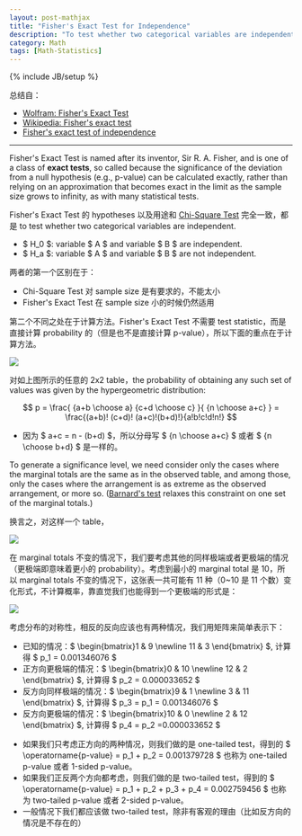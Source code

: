 ```yaml
---
layout: post-mathjax
title: "Fisher's Exact Test for Independence"
description: "To test whether two categorical variables are independent"
category: Math
tags: [Math-Statistics]
---
```

{% include JB/setup %}

总结自：

- [Wolfram: Fisher's Exact Test](http://mathworld.wolfram.com/FishersExactTest.html)
- [Wikipedia: Fisher's exact test](http://en.wikipedia.org/wiki/Fisher's_exact_test)
- [Fisher's exact test of independence](http://www.biostathandbook.com/fishers.html)

[0-10-12-2]: https://farm2.staticflickr.com/1571/23293775923_5ed468fc54_o_d.png
[1-9-11-3]: https://farm6.staticflickr.com/5813/23920545795_cc4bbde856_o_d.png
[2x2_table]: https://farm2.staticflickr.com/1541/23624879070_5d208eeb61_o_d.png

-----

Fisher's Exact Test is named after its inventor, Sir R. A. Fisher, and is one of a class of **exact tests**, so called because the significance of the deviation from a null hypothesis (e.g., p-value) can be calculated exactly, rather than relying on an approximation that becomes exact in the limit as the sample size grows to infinity, as with many statistical tests.

Fisher's Exact Test 的 hypotheses 以及用途和 [Chi-Square Test](/math/2015/06/09/chi-square-test) 完全一致，都是 to test whether two categorical variables are independent.

- $ H_0 $: variable $ A $ and variable $ B $ are independent. 
- $ H_a $: variable $ A $ and variable $ B $ are not independent.

两者的第一个区别在于：

- Chi-Square Test 对 sample size 是有要求的，不能太小
- Fisher's Exact Test 在 sample size 小的时候仍然适用

第二个不同之处在于计算方法。Fisher's Exact Test 不需要 test statistic，而是直接计算 probability 的（但是也不是直接计算 p-value），所以下面的重点在于计算方法。

![][2x2_table]

对如上图所示的任意的 2x2 table，the probability of obtaining any such set of values was given by the hypergeometric distribution:

$$
p = \frac{ {a+b \choose a} {c+d \choose c} }{ {n \choose a+c} } = \frac{(a+b)! (c+d)! (a+c)!(b+d)!}{a!b!c!d!n!}
$$

- 因为 $ a+c = n - (b+d) $，所以分母写 $ {n \choose a+c} $ 或者 $ {n \choose b+d} $ 是一样的。

To generate a significance level, we need consider only the cases where the marginal totals are the same as in the observed table, and among those, only the cases where the arrangement is as extreme as the observed arrangement, or more so. ([Barnard's test](http://en.wikipedia.org/wiki/Barnard%27s_test) relaxes this constraint on one set of the marginal totals.)

换言之，对这样一个 table，

![][1-9-11-3]

在 marginal totals 不变的情况下，我们要考虑其他的同样极端或者更极端的情况（更极端即意味着更小的 probability）。考虑到最小的 marginal total 是 10，所以 marginal totals 不变的情况下，这张表一共可能有 11 种（0~10 是 11 个数）变化形式，不计算概率，靠直觉我们也能得到一个更极端的形式是：

![][0-10-12-2]

考虑分布的对称性，相反的反向应该也有两种情况，我们用矩阵来简单表示下：

- 已知的情况：$ \begin{bmatrix}1 & 9 \newline 11 & 3 \end{bmatrix} $, 计算得 $ p_1 = 0.001346076 $
- 正方向更极端的情况：$ \begin{bmatrix}0 & 10 \newline 12 & 2 \end{bmatrix} $, 计算得 $ p_2 = 0.000033652 $ 
- 反方向同样极端的情况：$ \begin{bmatrix}9 & 1 \newline 3 & 11 \end{bmatrix} $, 计算得 $ p_3 = p_1 = 0.001346076 $
- 反方向更极端的情况：$ \begin{bmatrix}10 & 0 \newline 2 & 12 \end{bmatrix} $, 计算得 $ p_4 = p_2 =0.000033652 $ 

<!-- -->

- 如果我们只考虑正方向的两种情况，则我们做的是 one-tailed test，得到的 $ \operatorname{p-value} = p_1 + p_2 = 0.001379728 $ 也称为 one-tailed p-value 或者 1-sided p-value。
- 如果我们正反两个方向都考虑，则我们做的是 two-tailed test，得到的 $ \operatorname{p-value} = p_1 + p_2 + p_3 + p_4 = 0.002759456 $ 也称为 two-tailed p-value 或者 2-sided p-value。
- 一般情况下我们都应该做 two-tailed test，除非有客观的理由（比如反方向的情况是不存在的）